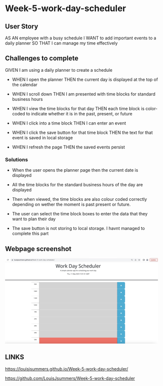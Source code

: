 # Week-5-work-day-scheduler

## User Story

AS AN employee with a busy schedule
I WANT to add important events to a daily planner
SO THAT I can manage my time effectively


## Challenges to complete

GIVEN I am using a daily planner to create a schedule

- WHEN I open the planner THEN the current day is displayed at the top of the calendar

- WHEN I scroll down THEN I am presented with time blocks for standard business hours

- WHEN I view the time blocks for that day THEN each time block is color-coded to indicate whether it is in the past, present, or future

- WHEN I click into a time block THEN I can enter an event

- WHEN I click the save button for that time block THEN the text for that event is saved in local storage

- WHEN I refresh the page THEN the saved events persist


### Solutions

- When the user opens the planner page then the current date is displayed

- All the time blocks for the standard business hours of the day are displayed

- Then when viewed, the time blocks are also colour coded correctly depending on wether the moment is past present or future.

- The user can select the time block boxes to enter the data that they want to plan their day

- The save button is not storing to local storage. I havnt managed to complete this part



## Webpage screenshot

![Alt Text](Day-planner.jpeg)


## LINKS

https://louisjsummers.github.io/Week-5-work-day-scheduler/

https://github.com/LouisJsummers/Week-5-work-day-scheduler

